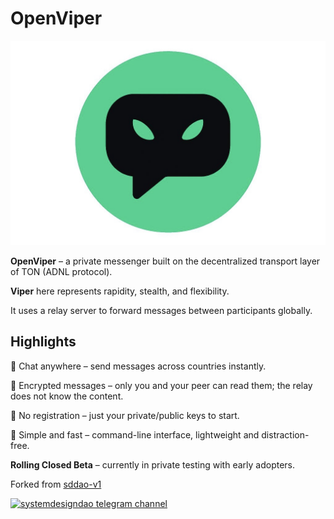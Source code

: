 # OpenViper

![open-viper logo](/open-viper-logo.jpg)

**OpenViper** – a private messenger built on the decentralized transport layer of TON (ADNL protocol). 

**Viper** here represents rapidity, stealth, and flexibility.

It uses a relay server to forward messages between participants globally.

## Highlights

🔹 Chat anywhere – send messages across countries instantly.

🔹 Encrypted messages – only you and your peer can read them; the relay does not know the content.

🔹 No registration – just your private/public keys to start.

🔹 Simple and fast – command-line interface, lightweight and distraction-free.

**Rolling Closed Beta** – currently in private testing with early adopters.  

Forked from [sddao-v1](https://github.com/systemdesigndao/sddao-v1-builds-public)

[![systemdesigndao telegram channel][systemdesigndao-telegram-channel-badge]][systemdesigndao-telegram-channel-url]

[systemdesigndao-telegram-channel-badge]: https://img.shields.io/badge/-systemdesigndao-2CA5E0?style=flat&logo=telegram&logoColor=white
[systemdesigndao-telegram-channel-url]: https://t.me/systemdesigndao
